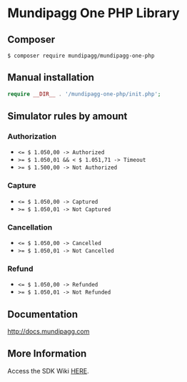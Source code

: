 # Mundipagg One PHP Library

## Composer

    $ composer require mundipagg/mundipagg-one-php

## Manual installation

```php
require __DIR__ . '/mundipagg-one-php/init.php';
```


## Simulator rules by amount

### Authorization

* `<= $ 1.050,00 -> Authorized`
* `>= $ 1.050,01 && < $ 1.051,71 -> Timeout`
* `>= $ 1.500,00 -> Not Authorized`
 
### Capture

* `<= $ 1.050,00 -> Captured`
* `>= $ 1.050,01 -> Not Captured`
 
### Cancellation

* `<= $ 1.050,00 -> Cancelled`
* `>= $ 1.050,01 -> Not Cancelled`
 
### Refund
* `<= $ 1.050,00 -> Refunded`
* `>= $ 1.050,01 -> Not Refunded`

## Documentation

  http://docs.mundipagg.com
  
## More Information
Access the SDK Wiki [HERE](https://github.com/mundipagg/mundipagg-one-php/wiki).
